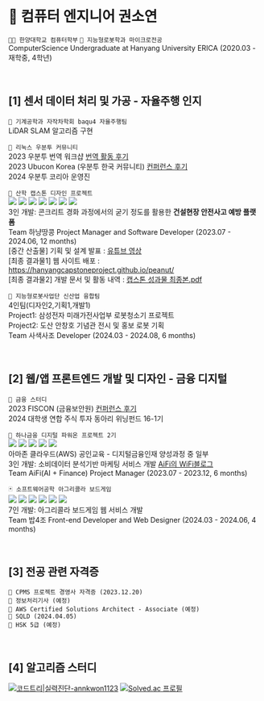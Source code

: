 # 🌱 컴퓨터 엔지니어 권소연    

`👩‍💻 한양대학교 컴퓨터학부` `🔐 지능형로봇학과 마이크로전공`       
ComputerScience Undergraduate at Hanyang University ERICA (2020.03 - 재학중, 4학년)  
         
<br />

## [1] 센서 데이터 처리 및 가공 - 자율주행 인지     

`🚗 기계공학과 자작차학회 baqu4 자율주행팀`    
LiDAR SLAM 알고리즘 구현        

`🙌 리눅스 우분투 커뮤니티`     
2023 우분투 번역 워크샵 [번역 활동 후기](https://annkwon1123.tistory.com/38)    
2023 Ubucon Korea (우분투 한국 커뮤니티) [컨퍼런스 후기](https://annkwon1123.tistory.com/46)    
2024 우분투 코리아 운영진     

`🥜 산학 캡스톤 디자인 프로젝트`     
<img src="https://img.shields.io/badge/Next.js-000000?style=flat&logo=nextdotjs&logoColor=white">
<img src="https://img.shields.io/badge/javascript-F7DF1E?style=flat&logo=javascript&logoColor=white">
<img src="https://img.shields.io/badge/MUI-007FFF?style=flat&logo=mui&logoColor=white">
<img src="https://img.shields.io/badge/Spring Boot-6DB33F?style=flat&logo=springboot&logoColor=white">
<img src="https://img.shields.io/badge/Gradle-02303A?style=flat&logo=gradle&logoColor=white">
<img src="https://img.shields.io/badge/Amazon RDS-527FFF?style=flat&logo=amazonrds&logoColor=white">
<img src="https://img.shields.io/badge/postgresql-4169E1?style=flat&logo=postgresql&logoColor=white">     
3인 개발: 콘크리트 경화 과정에서의 굳기 정도를 활용한 **건설현장 안전사고 예방 플랫폼**            
Team 하냥땅콩 Project Manager and Software Developer (2023.07 - 2024.06, 12 months)      
[중간 산출물] 기획 및 설계 발표 : [유튜브 영상](https://youtu.be/oOvU3STKEfo?si=o6t9rpWCAKjb8X2g)        
[최종 결과물1] 웹 사이트 배포 : https://hanyangcapstoneproject.github.io/peanut/         
[최종 결과물2] 개발 문서 및 활동 내역 : [캡스톤 성과물 최종본.pdf](https://github.com/user-attachments/files/15520744/default.pdf)       


`🤖 지능형로봇사업단 신산업 융합팀`      
4인팀(디자인2,기획1,개발1)      
Project1: 삼성전자 미래가전사업부 로봇청소기 프로젝트        
Project2: 도산 안창호 기념관 전시 및 홍보 로봇 기획          
Team 사색사조 Developer (2024.03 - 2024.08, 6 months) 

<br />

## [2] 웹/앱 프론트엔드 개발 및 디자인 - 금융 디지털    

`🙌 금융 스터디`        
2023 FISCON (금융보안원) [컨퍼런스 후기](https://blog.naver.com/annkwon11234/223261436560)      
2024 대학생 연합 주식 투자 동아리 위닝펀드 16-1기      
    
`🏦 하나금융 디지털 파워온 프로젝트 2기`      
<img src="https://img.shields.io/badge/googlecloud-4285F4?style=flat&logo=googlecloud&logoColor=white">
<img src="https://img.shields.io/badge/postgresql-4169E1?style=flat&logo=postgresql&logoColor=white">
<img src="https://img.shields.io/badge/python-3776AB?style=flat&logo=python&logoColor=white">
<img src="https://img.shields.io/badge/streamlit-FF4B4B?style=flat&logo=streamlit&logoColor=white">
<img src="https://img.shields.io/badge/openai-412991?style=flat&logo=openai&logoColor=white">     
아마존 클라우드(AWS) 공인교육 - 디지털금융인재 양성과정 중 일부     
3인 개발: 소비데이터 분석기반 마케팅 서비스 개발 [AiFi의 WiFi블로그](https://blog.naver.com/annkwon11234)   
Team AiFi(AI + Finance) Project Manager (2023.07 - 2023.12, 6 months)      

`🃏 소프트웨어공학 아그리콜라 보드게임`       
<img src="https://img.shields.io/badge/Next.js-000000?style=flat&logo=nextdotjs&logoColor=white">
<img src="https://img.shields.io/badge/javascript-F7DF1E?style=flat&logo=javascript&logoColor=white">
<img src="https://img.shields.io/badge/Figma-F24E1E?style=flat&logo=figma&logoColor=white">
<img src="https://img.shields.io/badge/Socket.io-010101?style=flat&logo=socketdotio&logoColor=white">
<img src="https://img.shields.io/badge/Spring Boot-6DB33F?style=flat&logo=springboot&logoColor=white">
<img src="https://img.shields.io/badge/Gradle-02303A?style=flat&logo=gradle&logoColor=white">       
7인 개발: 아그리콜라 보드게임 웹 서비스 개발      
Team 밥4조 Front-end Developer and Web Designer (2024.03 - 2024.06, 4 months)  

<br />

## [3] 전공 관련 자격증

`🏅 CPMS 프로젝트 경영사 자격증 (2023.12.20)`        
`🏅 정보처리기사 (예정)`     
`🏅 AWS Certified Solutions Architect - Associate (예정)`     
`🏅 SQLD (2024.04.05)`      
`🏅 HSK 5급 (예정)`    

<br />

## [4] 알고리즘 스터디

[![코드트리|실력진단-annkwon1123](https://banner.codetree.ai/v1/banner/annkwon1123)](https://www.codetree.ai/profiles/annkwon1123)
[![Solved.ac 
프로필](http://mazassumnida.wtf/api/generate_badge?boj=annkwon1123)](https://solved.ac/annkwon1123)
